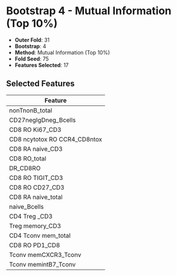 # Bootstrap 4 - Mutual Information (Top 10%)

- **Outer Fold**: 31
- **Bootstrap**: 4
- **Method**: Mutual Information (Top 10%)
- **Fold Seed**: 75
- **Features Selected**: 17

## Selected Features

| Feature |
|---------|
| nonTnonB_total |
| CD27negIgDneg_Bcells |
| CD8  RO Ki67_CD3 |
| CD8 ncytotox RO CCR4_CD8ntox |
| CD8 RA naive_CD3 |
| CD8 RO_total |
| DR_CD8RO |
| CD8 RO TIGIT_CD3 |
| CD8 RO CD27_CD3 |
| CD8 RA naive_total |
| naive_Bcells |
| CD4 Treg _CD3 |
| Treg memory_CD3 |
| CD4 Tconv mem_total |
| CD8 RO PD1_CD8 |
| Tconv memCXCR3_Tconv |
| Tconv memintB7_Tconv |

